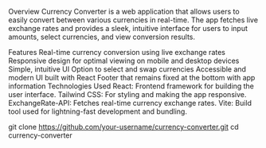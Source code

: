  Overview
Currency Converter is a web application that allows users to easily convert between various currencies in real-time. The app fetches live exchange rates and provides a sleek, intuitive interface for users to input amounts, select currencies, and view conversion results.

Features
Real-time currency conversion using live exchange rates
Responsive design for optimal viewing on mobile and desktop devices
Simple, intuitive UI
Option to select and swap currencies
Accessible and modern UI built with React
Footer that remains fixed at the bottom with app information
Technologies Used
React: Frontend framework for building the user interface.
Tailwind CSS: For styling and making the app responsive.
ExchangeRate-API: Fetches real-time currency exchange rates.
Vite: Build tool used for lightning-fast development and bundling.

git clone https://github.com/your-username/currency-converter.git
cd currency-converter

